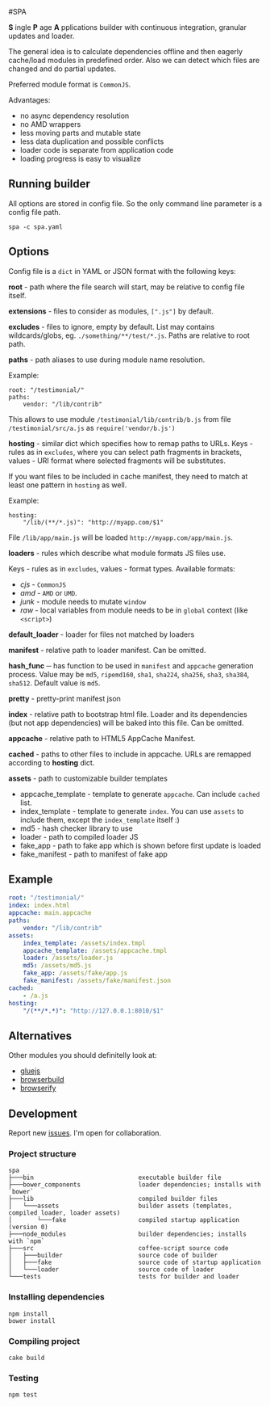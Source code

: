#SPA

**S** ingle **P** age **A** pplications builder with continuous integration, granular updates and loader.

The general idea is to calculate dependencies offline and then eagerly cache/load modules in predefined order.
Also we can detect which files are changed and do partial updates.

Preferred module format is `CommonJS`.

Advantages:

 - no async dependency resolution
 - no AMD wrappers
 - less moving parts and mutable state
 - less data duplication and possible conflicts
 - loader code is separate from application code
 - loading progress is easy to visualize

## Running builder

All options are stored in config file. So the only command line parameter is a config file path.

```
spa -c spa.yaml
```

## Options

Config file is a `dict` in YAML or JSON format with the following keys:

**root** - path where the file search will start, may be relative to config file itself.

**extensions** - files to consider as modules, `[".js"]` by default.

**excludes** - files to ignore, empty by default.
List may contains wildcards/globs, eg. `./something/**/test/*.js`. Paths are relative to root path.

**paths** - path aliases to use during module name resolution.

Example:
```
root: "/testimonial/"
paths:
    vendor: "/lib/contrib"
```
This allows to use module `/testimonial/lib/contrib/b.js` from file `/testimonial/src/a.js` as `require('vendor/b.js')`

**hosting** - similar dict which specifies how to remap paths to URLs.
Keys - rules as in `excludes`, where you can select path fragments in brackets,
values - URI format where selected fragments will be substitutes.

If you want files to be included in cache manifest, they need to match at least one pattern in `hosting` as well.

Example:
```
hosting:
    "/lib/(**/*.js)": "http://myapp.com/$1"
```

File `/lib/app/main.js` will be loaded `http://myapp.com/app/main.js`.

**loaders** - rules which describe what module formats JS files use.

Keys - rules as in `excludes`, values - format types. Available formats:
- _cjs_ - `CommonJS`
- _amd_ - `AMD` or `UMD`.
- _junk_ - module needs to mutate `window`
- _raw_ - local variables from module needs to be in `global` context (like `<script>`)

**default_loader** - loader for files not matched by loaders

**manifest** - relative path to loader manifest. Can be omitted.

**hash_func** ─ has function to be used in `manifest` and `appcache` generation process. Value may be `md5`, `ripemd160`, `sha1`, `sha224`, `sha256`, `sha3`, `sha384`, `sha512`. Default value is `md5`.

**pretty** - pretty-print manifest json

**index** - relative path to bootstrap html file. Loader and its dependencies (but not app dependencies) will be baked into this file. Can be omitted.

**appcache** - relative path to HTML5 AppCache Manifest. 

**cached** - paths to other files to include in appcache. URLs are remapped according to **hosting** dict.

**assets** - path to customizable builder templates

- appcache_template - template to generate `appcache`. Can include `cached` list.
- index_template - template to generate `index`. You can use `assets` to include them, except the `index_template` itself :)
- md5 - hash checker library to use
- loader - path to compiled loader JS
- fake_app - path to fake app which is shown before first update is loaded
- fake_manifest - path to manifest of fake app

## Example

```yaml
root: "/testimonial/"
index: index.html
appcache: main.appcache
paths:
    vendor: "/lib/contrib"
assets:
    index_template: /assets/index.tmpl
    appcache_template: /assets/appcache.tmpl
    loader: /assets/loader.js
    md5: /assets/md5.js
    fake_app: /assets/fake/app.js
    fake_manifest: /assets/fake/manifest.json
cached:
    - /a.js
hosting:
    "/(**/*.*)": "http://127.0.0.1:8010/$1"
```

## Alternatives

Other modules you should definitelly look at:

 * [gluejs](http://mixu.net/gluejs/)
 * [browserbuild](https://github.com/learnboost/browserbuild/)
 * [browserify](http://browserify.org/)

## Development

Report new [issues](https://github.com/Evgenus/spa/issues). I'm open for collaboration.

### Project structure

```
spa
├───bin                             executable builder file
├───bower_components                loader dependencies; installs with `bower`
├───lib                             compiled builder files
│   └───assets                      builder assets (templates, compiled loader, loader assets)
│       └───fake                    compiled startup application (version 0)
├───node_modules                    builder dependencies; installs with `npm`
├───src                             coffee-script source code
│   ├───builder                     source code of builder
│   ├───fake                        source code of startup application
│   └───loader                      source code of loader
└───tests                           tests for builder and loader
```

### Installing dependencies

```
npm install
bower install
```

### Compiling project

```
cake build
```

### Testing 

```
npm test
```
